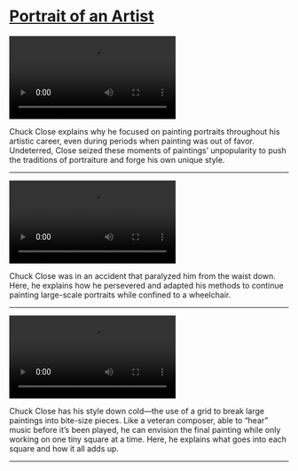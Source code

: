 # [Portrait of an Artist](http://artsmia.github.io/griot/#/stories/1099)

<video src='http://cdn.dx.artsmia.org/videos/artstories/Video3_Chuck_Close-_Why_portraits.mp4'></video>

Chuck Close explains why he focused on painting portraits throughout his artistic career, even during periods when painting was out of favor. Undeterred, Close seized these moments of paintings’ unpopularity to push the traditions of portraiture and forge his own unique style.

---

<video src='http://cdn.dx.artsmia.org/videos/artstories/Video4_Chuck_Close_on_his_physical_challenges.mp4'></video>

Chuck Close was in an accident that paralyzed him from the waist down. Here, he explains how he persevered and adapted his methods to continue painting large-scale portraits while confined to a wheelchair.

---

<video src='http://cdn.dx.artsmia.org/videos/artstories/Video5_Chuck_Close_explains_why_he_follows_a_grid.mp4'></video>

Chuck Close has his style down cold—the use of a grid to break large paintings into bite-size pieces. Like a veteran composer, able to “hear” music before it’s been played, he can envision the final painting while only working on one tiny square at a time. Here, he explains what goes into each square and how it all adds up.

---
